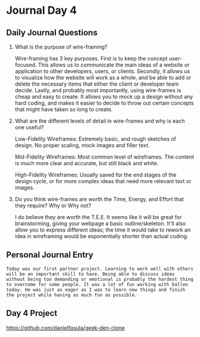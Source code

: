 # Journal Day 4

## Daily Journal Questions

1. What is the purpose of wire-framing?

    Wire-framing has 3 key purposes. First is to keep the concept user-focused. This allows us to communicate the main ideas of a website or application to other developers, users, or clients. Secondly, it allows us to visualize how the website will work as a whole, and be able to add or delete the necessary items that either the client or developer team decide. Lastly, and probably most importantly, using wire-frames is cheap and easy to create. It allows you to mock up a design without any hard coding, and makes it easier to decide to throw out certain concepts that might have taken so long to create.

2. What are the different levels of detail in wire-frames and why is each one useful?

    Low-Fidelity Wireframes: Extremely basic, and rough sketches of design. No proper scaling, mock images and filler text.

    Mid-Fidelity Wireframes: Most common level of wireframes. The content is much more clear and accurate, but still black and white.

    High-Fidelity Wireframes: Usually saved for the end stages of the design cycle, or for more complex ideas that need more relevant text or images.

3. Do you think wire-frames are worth the Time, Energy, and Effort that they require? Why or Why not?

    I do believe they are worth the T.E.E. It seems like it will be great for brainstorming, giving your webpage a basic outline/skeleton. It'll also allow you to express different ideas; the time it would take to rework an idea in wireframing would be exponentially shorter than actual coding.



## Personal Journal Entry

    Today was our first partner project. Learning to work well with others will be an important skill to have. Being able to discuss ideas without being too demanding or emotional is probably the hardest thing to overcome for some people. It was a lot of fun working with Dallen today. He was just as eager as I was to learn new things and finish the project while having as much fun as possible.

## Day 4 Project

https://github.com/danielfasula/geek-den-clone

